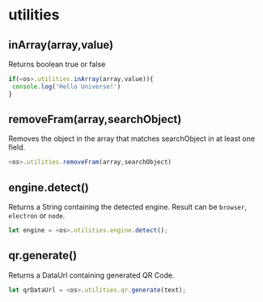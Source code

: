 # utilities

## inArray(array,value)

Returns boolean true or false
```javascript
if(<os>.utilities.inArray(array,value)){
 console.log('Hello Universe!')
}
```

## removeFram(array,searchObject)

Removes the object in the array that matches searchObject in at least one field.
```javascript
<os>.utilities.removeFram(array,searchObject)
```

## engine.detect()

Returns a String containing the detected engine. Result can be `browser`, `electron` or `node`.
```javascript
let engine = <os>.utilities.engine.detect();
```

## qr.generate()

Returns a DataUrl containing generated QR Code.
```javascript
let qrDataUrl = <os>.utilities.qr.generate(text);
```


